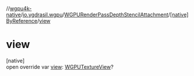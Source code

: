 //[wgpu4k-native](../../../../index.md)/[io.ygdrasil.wgpu](../../index.md)/[WGPURenderPassDepthStencilAttachment](../index.md)/[[native]ByReference](index.md)/[view](view.md)

# view

[native]\
open override var [view](view.md): [WGPUTextureView](../../-w-g-p-u-texture-view/index.md)?